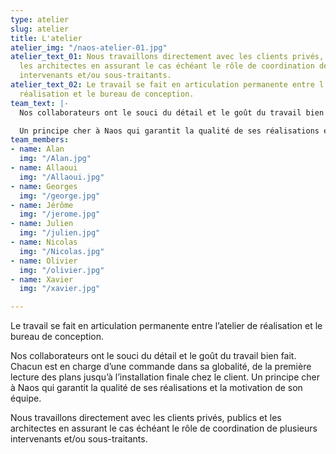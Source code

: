 ```yaml
---
type: atelier
slug: atelier
title: L'atelier
atelier_img: "/naos-atelier-01.jpg"
atelier_text_01: Nous travaillons directement avec les clients privés, publics et
  les architectes en assurant le cas échéant le rôle de coordination de plusieurs
  intervenants et/ou sous-traitants.
atelier_text_02: Le travail se fait en articulation permanente entre l’atelier de
  réalisation et le bureau de conception.
team_text: |-
  Nos collaborateurs ont le souci du détail et le goût du travail bien fait. Chacun est en charge d’une commande dans sa globalité, de la première lecture des plans jusqu’à l’installation finale chez le client.

  Un principe cher à Naos qui garantit la qualité de ses réalisations et la motivation de son équipe.
team_members:
- name: Alan
  img: "/Alan.jpg"
- name: Allaoui
  img: "/Allaoui.jpg"
- name: Georges
  img: "/george.jpg"
- name: Jérôme
  img: "/jerome.jpg"
- name: Julien
  img: "/julien.jpg"
- name: Nicolas
  img: "/Nicolas.jpg"
- name: Olivier
  img: "/olivier.jpg"
- name: Xavier
  img: "/xavier.jpg"

---
```

Le travail se fait en articulation permanente entre l’atelier de réalisation et le bureau de conception.

Nos collaborateurs ont le souci du détail et le goût du travail bien fait. Chacun est en charge d’une commande dans sa globalité, de la première lecture des plans jusqu’à l’installation finale chez le client. Un principe cher à Naos qui garantit la qualité de ses réalisations et la motivation de son équipe.

Nous travaillons directement avec les clients privés, publics et les architectes en assurant le cas échéant le rôle de coordination de plusieurs intervenants et/ou sous-traitants.